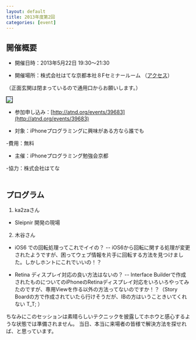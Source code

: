 ```yaml
---
layout: default
title: 2013年度第2回
categories: [event]
---
```


## 開催概要

 - 開催日時：2013年5月22日 19:30〜21:30

 - 開催場所：株式会社はてな京都本社８Fセミナールーム （[アクセス](http://www.hatena.ne.jp/company/location)）

（正面玄関は閉まっているので通用口からお願いします。）

<img style='border:1px solid black' src='http://ylb.jp/hatena_entrance.png' />

 - 参加申し込み：[http://atnd.org/events/39683](http://atnd.org/events/39683) 

 - 対象：iPhoneプログラミングに興味がある方なら誰でも
 
 -費用：無料

 - 主催：iPhoneプログラミング勉強会京都
 
 -協力：株式会社はてな
<br /><br />

## プログラム

1. ka2zaさん

- Sleipnir 開発の現場

2. 木谷さん

- iOS6 での回転処理ってこれでイイの？
-- iOS6から回転に関する処理が変更されたようですが、困ってウェブ情報を片手に回転する方法を見つけました。しかしホントにこれでいいの！？

- Retina ディスプレイ対応の良い方法はないの？
-- Interface Builderで作成されたものについてのiPhoneのRetinaディスプレイ対応をいろいろやってみたのですが、専用Viewを作る以外の方法ってないのですか！？（Story Boardの方で作成されていたら行けそうだが、IBの方はいうこときいてくれない T_T; ）

ちなみにこのセッションは素晴らしいテクニックを披露してホホウと感心するような状態では準備されません。
当日、本当に来場者の皆様で解決方法を探せれば、と思っています。

